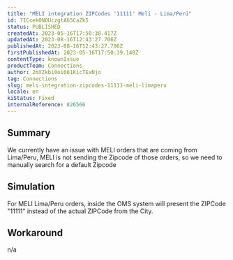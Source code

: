 ```yaml
---
title: "MELI integration ZIPCodes '11111' Meli - Lima/Perú"
id: 7ICcek0NOUczgtA65CaZk5
status: PUBLISHED
createdAt: 2023-05-16T17:50:38.417Z
updatedAt: 2023-08-16T12:43:27.706Z
publishedAt: 2023-08-16T12:43:27.706Z
firstPublishedAt: 2023-05-16T17:50:39.140Z
contentType: knownIssue
productTeam: Connections
author: 2mXZkbi0oi061KicTExNjo
tag: Connections
slug: meli-integration-zipcodes-11111-meli-limaperu
locale: en
kiStatus: Fixed
internalReference: 826566
---
```


## Summary



We currently have an issue with MELI orders that are coming from Lima/Peru, MELI is not sending the Zipcode of those orders, so we need to manually search for a default Zipcode


##

## Simulation



For MELI Lima/Peru orders, inside the OMS system will present the ZIPCode "11111" instead of the actual ZIPCode from the City.


##

## Workaround


n/a





